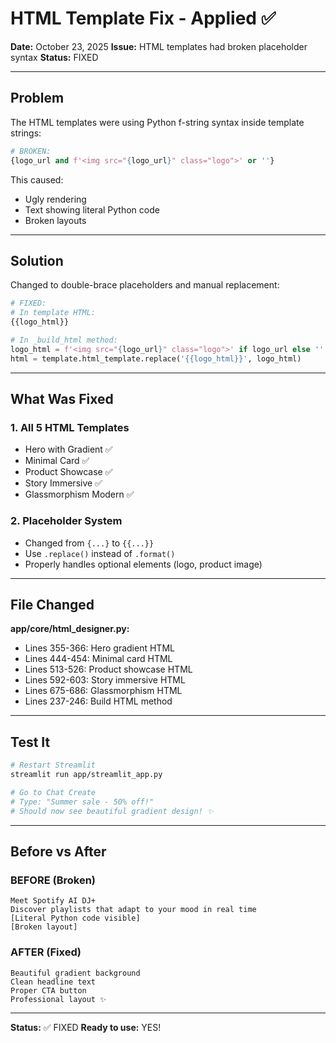 # HTML Template Fix - Applied ✅

**Date:** October 23, 2025
**Issue:** HTML templates had broken placeholder syntax
**Status:** FIXED

---

## Problem

The HTML templates were using Python f-string syntax inside template strings:
```python
# BROKEN:
{logo_url and f'<img src="{logo_url}" class="logo">' or ''}
```

This caused:
- Ugly rendering
- Text showing literal Python code
- Broken layouts

---

## Solution

Changed to double-brace placeholders and manual replacement:

```python
# FIXED:
# In template HTML:
{{logo_html}}

# In _build_html method:
logo_html = f'<img src="{logo_url}" class="logo">' if logo_url else ''
html = template.html_template.replace('{{logo_html}}', logo_html)
```

---

## What Was Fixed

### 1. All 5 HTML Templates
- Hero with Gradient ✅
- Minimal Card ✅
- Product Showcase ✅
- Story Immersive ✅
- Glassmorphism Modern ✅

### 2. Placeholder System
- Changed from `{...}` to `{{...}}`
- Use `.replace()` instead of `.format()`
- Properly handles optional elements (logo, product image)

---

## File Changed

**app/core/html_designer.py:**
- Lines 355-366: Hero gradient HTML
- Lines 444-454: Minimal card HTML
- Lines 513-526: Product showcase HTML
- Lines 592-603: Story immersive HTML
- Lines 675-686: Glassmorphism HTML
- Lines 237-246: Build HTML method

---

## Test It

```bash
# Restart Streamlit
streamlit run app/streamlit_app.py

# Go to Chat Create
# Type: "Summer sale - 50% off!"
# Should now see beautiful gradient design! ✨
```

---

## Before vs After

### BEFORE (Broken)
```
Meet Spotify AI DJ+
Discover playlists that adapt to your mood in real time
[Literal Python code visible]
[Broken layout]
```

### AFTER (Fixed)
```
Beautiful gradient background
Clean headline text
Proper CTA button
Professional layout ✨
```

---

**Status:** ✅ FIXED
**Ready to use:** YES!
